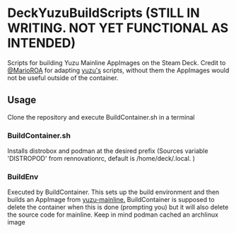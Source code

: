 # DeckYuzuBuildScripts (STILL IN WRITING. NOT YET FUNCTIONAL AS INTENDED)


Scripts for building Yuzu Mainline AppImages on the Steam Deck. Credit to [@MarioROA](https://github.com/MarioROA) for adapting
[yuzu's](https://github.com/yuzu-emu) scripts, without them the AppImages would not be useful outside of the container.

## Usage

Clone the repository and execute BuildContainer.sh in a terminal 

### BuildContainer.sh
Installs distrobox and podman at the desired prefix (Sources variable 'DISTROPOD' from rennovationrc, default is /home/deck/.local. )

### BuildEnv
Executed by BuildContainer. This sets up the build environment and then builds an AppImage from [yuzu-mainline.](https://github.com/yuzu-emu/yuzu-mainline) 
BuildContainer is supposed to delete the container when this is done (prompting you) but it will also delete the source code for 
mainline. Keep in mind podman cached an archlinux image 
